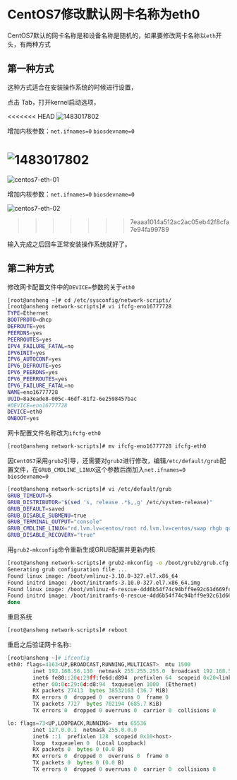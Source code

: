 # CentOS7修改默认网卡名称为eth0

CentOS7默认的网卡名称是和设备名称是随机的，如果要修改网卡名称以`eth`开头，有两种方式

## 第一种方式

这种方式适合在安装操作系统的时候进行设置，

点击 Tab，打开kernel启动选项，

<<<<<<< HEAD
![1483017802](/images/2016/12/1483017802.png)

增加内核参数：`net.ifnames=0` `biosdevname=0`

![1483017802](/images/2016/12/1483017825.png)
=======
![centos7-eth-01](../images/2016/12/1483017802.png)

增加内核参数：`net.ifnames=0` `biosdevname=0`

![centos7-eth-02](../images/2016/12/1483017825.png)
>>>>>>> 7eaaa1014a512ac2ac05eb42f8cfa7e94fa99789

输入完成之后回车正常安装操作系统就好了。

## 第二种方式

修改网卡配置文件中的`DEVICE=`参数的关于`eth0`

```bash
[root@ansheng ~]# cd /etc/sysconfig/network-scripts/
[root@ansheng network-scripts]# vi ifcfg-eno16777728
TYPE=Ethernet
BOOTPROTO=dhcp
DEFROUTE=yes
PEERDNS=yes
PEERROUTES=yes
IPV4_FAILURE_FATAL=no
IPV6INIT=yes
IPV6_AUTOCONF=yes
IPV6_DEFROUTE=yes
IPV6_PEERDNS=yes
IPV6_PEERROUTES=yes
IPV6_FAILURE_FATAL=no
NAME=eno16777728
UUID=8a3eade8-005c-46df-81f2-6e2598457bac
#DEVICE=eno16777728
DEVICE=eth0
ONBOOT=yes
```

网卡配置文件名称改为`ifcfg-eth0`

```bash
[root@ansheng network-scripts]# mv ifcfg-eno16777728 ifcfg-eth0
```

因`CentOS7`采用`grub2`引导，还需要对`grub2`进行修改，编辑`/etc/default/grub`配置文件，在`GRUB_CMDLINE_LINUX`这个参数后面加入`net.ifnames=0 biosdevname=0`

```bash
[root@ansheng network-scripts]# vi /etc/default/grub
GRUB_TIMEOUT=5
GRUB_DISTRIBUTOR="$(sed 's, release .*$,,g' /etc/system-release)"
GRUB_DEFAULT=saved
GRUB_DISABLE_SUBMENU=true
GRUB_TERMINAL_OUTPUT="console"
GRUB_CMDLINE_LINUX="rd.lvm.lv=centos/root rd.lvm.lv=centos/swap rhgb quiet net.ifnames=0 biosdevname=0"
GRUB_DISABLE_RECOVERY="true"
```

用`grub2-mkconfig`命令重新生成GRUB配置并更新内核

```bash
[root@ansheng network-scripts]# grub2-mkconfig -o /boot/grub2/grub.cfg
Generating grub configuration file ...
Found linux image: /boot/vmlinuz-3.10.0-327.el7.x86_64
Found initrd image: /boot/initramfs-3.10.0-327.el7.x86_64.img
Found linux image: /boot/vmlinuz-0-rescue-4dd6b54f74c94bff9e92c61d669fc195
Found initrd image: /boot/initramfs-0-rescue-4dd6b54f74c94bff9e92c61d669fc195.img
done
```

重启系统

```bash
[root@ansheng network-scripts]# reboot 
```

重启之后验证网卡名称:

```python
[root@ansheng ~]# ifconfig 
eth0: flags=4163<UP,BROADCAST,RUNNING,MULTICAST>  mtu 1500
        inet 192.168.56.130  netmask 255.255.255.0  broadcast 192.168.56.255
        inet6 fe80::20c:29ff:fe6d:d894  prefixlen 64  scopeid 0x20<link>
        ether 00:0c:29:6d:d8:94  txqueuelen 1000  (Ethernet)
        RX packets 27413  bytes 38532163 (36.7 MiB)
        RX errors 0  dropped 0  overruns 0  frame 0
        TX packets 7727  bytes 702194 (685.7 KiB)
        TX errors 0  dropped 0 overruns 0  carrier 0  collisions 0

lo: flags=73<UP,LOOPBACK,RUNNING>  mtu 65536
        inet 127.0.0.1  netmask 255.0.0.0
        inet6 ::1  prefixlen 128  scopeid 0x10<host>
        loop  txqueuelen 0  (Local Loopback)
        RX packets 0  bytes 0 (0.0 B)
        RX errors 0  dropped 0  overruns 0  frame 0
        TX packets 0  bytes 0 (0.0 B)
        TX errors 0  dropped 0 overruns 0  carrier 0  collisions 0
```
